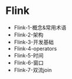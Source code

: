 # Flink

-  Flink-1-概念&常用术语
-  Flink-2-架构
-  Flink-3-开发基础
-  Flink-4-operators
-  Flink-5-时间
-  Flink-6-窗口
-  Flink-7-双流join
